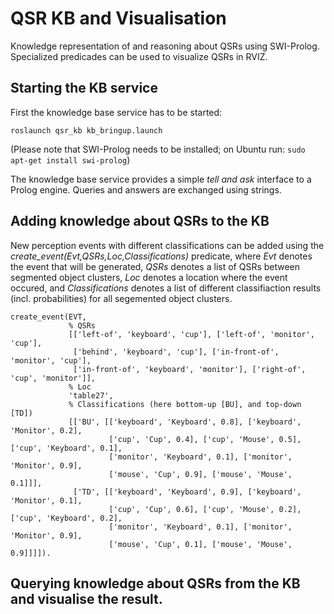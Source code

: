 # QSR KB and Visualisation 

Knowledge representation of and reasoning about QSRs using SWI-Prolog. Specialized predicades can be used to visualize QSRs in RVIZ.  

## Starting the KB service

First the knowledge base service has to be started:
```
roslaunch qsr_kb kb_bringup.launch
```
(Please note that SWI-Prolog needs to be installed; on Ubuntu run: `sudo apt-get install swi-prolog`)

The knowledge base service provides a simple *tell and ask* interface to a Prolog engine. Queries and answers are exchanged using strings.

## Adding knowledge about QSRs to the KB

New perception events with different classifications can be added using the *create_event(Evt,QSRs,Loc,Classifications)* predicate, where *Evt* denotes the event that will be generated, *QSRs* denotes a list of QSRs between segmented object clusters, *Loc* denotes a location where the event occured, and *Classifications* denotes a list of different classifiaction results (incl. probabilities) for all segemented object clusters. 
```
create_event(EVT,
             % QSRs
             [['left-of', 'keyboard', 'cup'], ['left-of', 'monitor', 'cup'],
              ['behind', 'keyboard', 'cup'], ['in-front-of', 'monitor', 'cup'],
              ['in-front-of', 'keyboard', 'monitor'], ['right-of', 'cup', 'monitor']],
             % Loc
             'table27',
             % Classifications (here bottom-up [BU], and top-down [TD])
             [['BU', [['keyboard', 'Keyboard', 0.8], ['keyboard', 'Monitor', 0.2], 
                      ['cup', 'Cup', 0.4], ['cup', 'Mouse', 0.5], ['cup', 'Keyboard', 0.1], 
                      ['monitor', 'Keyboard', 0.1], ['monitor', 'Monitor', 0.9], 
                      ['mouse', 'Cup', 0.9], ['mouse', 'Mouse', 0.1]]], 
              ['TD', [['keyboard', 'Keyboard', 0.9], ['keyboard', 'Monitor', 0.1], 
                      ['cup', 'Cup', 0.6], ['cup', 'Mouse', 0.2], ['cup', 'Keyboard', 0.2], 
                      ['monitor', 'Keyboard', 0.1], ['monitor', 'Monitor', 0.9], 
                      ['mouse', 'Cup', 0.1], ['mouse', 'Mouse', 0.9]]]]).
```

## Querying knowledge about QSRs from the KB and visualise the result.


